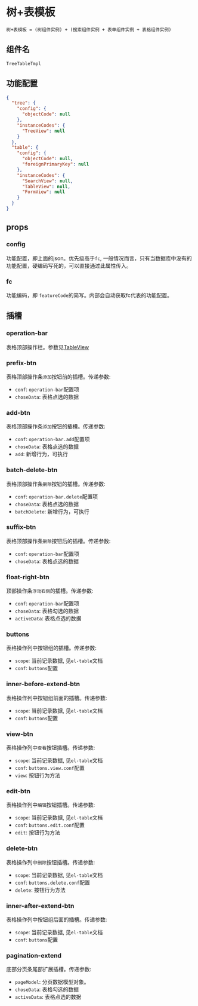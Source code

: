 # 树+表模板

`树+表模板 = (树组件实例) + (搜索组件实例 + 表单组件实例 + 表格组件实例)`

## 组件名

`TreeTableTmpl`

## 功能配置

```json
{
  "tree": {
    "config": {
      "objectCode": null
    },
    "instanceCodes": {
      "TreeView": null
    }
  },
  "table": {
    "config": {
      "objectCode": null,
      "foreignPrimaryKey": null
    },
    "instanceCodes": {
      "SearchView": null,
      "TableView": null,
      "FormView": null
    }
  }
}
```

## props

### config

功能配置，即上面的json。优先级高于`fc`, 一般情况而言，只有当数据库中没有的功能配置，硬编码写死的，可以直接通过此属性传入。

### fc

功能编码，即 `featureCode`的简写。内部会自动获取fc代表的功能配置。

## 插槽

### operation-bar

表格顶部操作栏。参数见[TableView](/component/view/tableview.html#operation-bar-2)

### prefix-btn

表格顶部操作条`添加`按钮前的插槽。传递参数:

- `conf`:   `operation-bar`配置项
- `choseData`: 表格点选的数据

### add-btn

表格顶部操作条`添加`按钮的插槽。传递参数:

- `conf`:   `operation-bar.add`配置项
- `choseData`: 表格点选的数据
- `add`:    新增行为，可执行

### batch-delete-btn

表格顶部操作条`删除`按钮的插槽。传递参数:

- `conf`:   `operation-bar.delete`配置项
- `choseData`: 表格点选的数据
- `batchDelete`:    新增行为，可执行

### suffix-btn

表格顶部操作条`删除`按钮后的插槽。传递参数:

- `conf`:   `operation-bar`配置项
- `choseData`: 表格点选的数据

### float-right-btn

顶部操作条`浮动右侧`的插槽。传递参数:

- `conf`:   `operation-bar`配置项
- `choseData`: 表格勾选的数据
- `activeData`: 表格点选的数据

### buttons

表格操作列中按钮组的插槽。传递参数:

- `scope`: 当前记录数据, 见`el-table`文档
- `conf`:  `buttons`配置

### inner-before-extend-btn

表格操作列中按钮组前面的插槽。传递参数:

- `scope`: 当前记录数据, 见`el-table`文档
- `conf`:  `buttons`配置

### view-btn

表格操作列中`查看`按钮插槽。传递参数:

- `scope`: 当前记录数据, 见`el-table`文档
- `conf`:  `buttons.view.conf`配置
- `view`:   按钮行为方法

### edit-btn

表格操作列中`编辑`按钮插槽。传递参数:

- `scope`: 当前记录数据, 见`el-table`文档
- `conf`:  `buttons.edit.conf`配置
- `edit`:   按钮行为方法

### delete-btn

表格操作列中`删除`按钮插槽。传递参数:

- `scope`: 当前记录数据, 见`el-table`文档
- `conf`:  `buttons.delete.conf`配置
- `delete`:   按钮行为方法

### inner-after-extend-btn

表格操作列中按钮组后面的插槽。传递参数:

- `scope`: 当前记录数据, 见`el-table`文档
- `conf`:  `buttons`配置

### pagination-extend

底部分页条尾部扩展插槽。传递参数:

- `pageModel`: 分页数据模型对象。
- `choseData`: 表格勾选的数据
- `activeData`: 表格点选的数据
